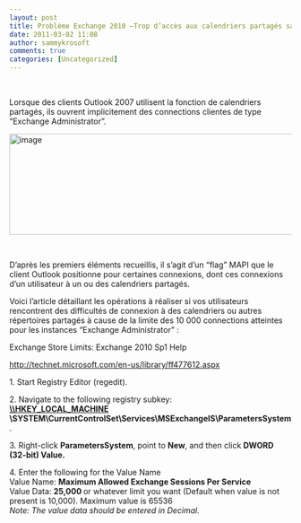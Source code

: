 ```yaml
---
layout: post
title: Problème Exchange 2010 –Trop d’accès aux calendriers partagés saturent le nombre de connexions maximales par défaut à un server Exchange 2010
date: 2011-03-02 11:08
author: sammykrosoft
comments: true
categories: [Uncategorized]
---
```

<p>&#160;</p>  <p>Lorsque des clients Outlook 2007 utilisent la fonction de calendriers partagés, ils ouvrent implicitement des connections clientes de type “Exchange Administrator”.</p>  <p><a href="https://msdnshared.blob.core.windows.net/media/TNBlogsFS/prod.evol.blogs.technet.com/CommunityServer.Blogs.Components.WeblogFiles/00/00/00/73/61/metablogapi/5228.image_2.png" original-url="http://blogs.technet.com/cfs-file.ashx/__key/CommunityServer-Blogs-Components-WeblogFiles/00-00-00-73-61-metablogapi/5228.image_5F00_2.png"><img style="background-image: none; border-right-width: 0px; padding-left: 0px; padding-right: 0px; display: inline; border-top-width: 0px; border-bottom-width: 0px; border-left-width: 0px; padding-top: 0px" title="image" border="0" alt="image" src="https://msdnshared.blob.core.windows.net/media/TNBlogsFS/prod.evol.blogs.technet.com/CommunityServer.Blogs.Components.WeblogFiles/00/00/00/73/61/metablogapi/6327.image_thumb.png" original-url="http://blogs.technet.com/cfs-file.ashx/__key/CommunityServer-Blogs-Components-WeblogFiles/00-00-00-73-61-metablogapi/6327.image_5F00_thumb.png" width="559" height="180" /></a></p>  <p>&#160;</p>  <p>D’après les premiers éléments recueillis, il s’agit d’un “flag” MAPI que le client Outlook positionne pour certaines connexions, dont ces connexions d’un utilisateur à un ou des calendriers partagés.</p>  <p>Voici l’article détaillant les opérations à réaliser si vos utilisateurs rencontrent des difficultés de connexion à des calendriers ou autres répertoires partagés à cause de la limite des 10 000 connections atteintes pour les instances “Exchange Administrator” :</p>  <p>Exchange Store Limits: Exchange 2010 Sp1 Help </p>  <p><a href="http://technet.microsoft.com/en-us/library/ff477612.aspx">http://technet.microsoft.com/en-us/library/ff477612.aspx</a> </p>  <p>1. Start Registry Editor (regedit). </p>  <p>2. Navigate to the following registry subkey:    <br /><b><a href="file:///\\HKEY_LOCAL_MACHINE">\\HKEY_LOCAL_MACHINE</a> \SYSTEM\CurrentControlSet\Services\MSExchangeIS\ParametersSystem</b>. </p>  <p>3. Right-click <b>ParametersSystem</b>, point to <b>New</b>, and then click <b>DWORD (32-bit) Value.</b> </p>  <p>4. Enter the following for the Value Name    <br />Value Name: <b>Maximum Allowed Exchange Sessions Per Service      <br /></b>Value Data: <b>25,000 </b>or whatever limit you want (Default when value is not present is 10,000). Maximum value is 65536     <br /><i>Note: The value data should be entered in Decimal.</i></p>
